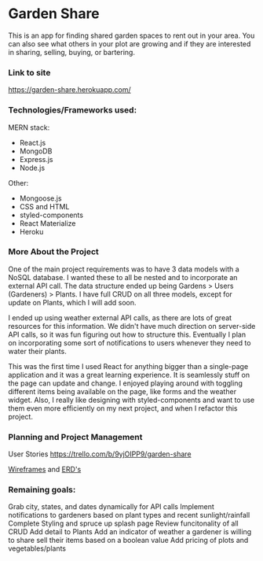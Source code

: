 # Garden Share

This is an app for finding shared garden spaces to rent out in your area. You can also see what others in your plot are growing and if they are interested in sharing, selling, buying, or bartering.

### Link to site
https://garden-share.herokuapp.com/

### Technologies/Frameworks used:
MERN stack:
- React.js
- MongoDB
- Express.js
- Node.js

Other:
- Mongoose.js
- CSS and HTML
- styled-components
- React Materialize
- Heroku

### More About the Project
One of the main project requirements was to have 3 data models with a NoSQL database. I wanted these to all be nested and to incorporate an external API call. The data structure ended up being Gardens > Users (Gardeners) > Plants. I have full CRUD on all three models, except for update on Plants, which I will add soon. 

I ended up using weather external API calls, as there are lots of great resources for this information. We didn't have much direction on server-side API calls, so it was fun figuring out how to structure this. Eventually I plan on incorporating some sort of notifications to users whenever they need to water their plants.

This was the first time I used React for anything bigger than a single-page application and it was a great learning experience. It is seamlessly stuff on the page can update and change. I enjoyed playing around with toggling different items being available on the page, like forms and the weather widget. Also, I really like designing with styled-components and want to use them even more efficiently on my next project, and when I refactor this project.

### Planning and Project Management
User Stories
https://trello.com/b/9yjOIPP9/garden-share

[Wireframes](https://i.imgur.com/6zohHDC.png)
and
[ERD's](https://i.imgur.com/BGn8IBU.png)

### Remaining goals:
Grab city, states, and dates dynamically for API calls 
Implement notifications to gardeners based on plant types and recent sunlight/rainfall
Complete Styling and spruce up splash page
Review funcitonality of all CRUD
Add detail to Plants
Add an indicator of weather a gardener is willing to share sell their items based on a boolean value
Add pricing of plots and vegetables/plants



